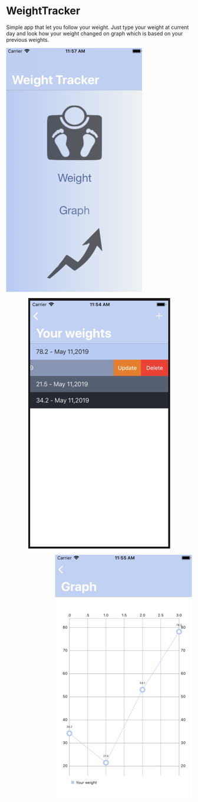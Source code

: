 # WeightTracker
Simple app that let you follow your weight. Just type your weight at current day and look how your weight changed on graph which is based on your previous weights. 
<p align="left"> 
  <img src="https://raw.githubusercontent.com/emdogie/WeightTracker/master/weight1.png"
</p>
<p align="center"> 
  <img src="https://raw.githubusercontent.com/emdogie/WeightTracker/master/weight2.png"
</p>
<p align="right"> 
  <img src="https://raw.githubusercontent.com/emdogie/WeightTracker/master/weight3.png"
</p>
